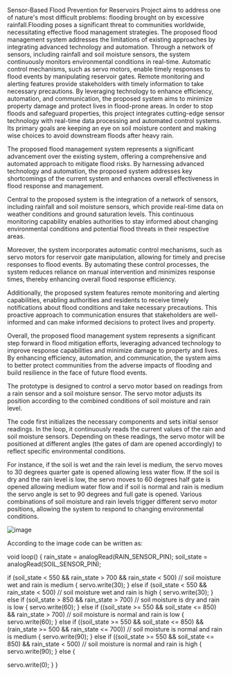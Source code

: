 Sensor-Based Flood Prevention for Reservoirs Project aims to address one of nature's most difficult problems: flooding brought on by excessive rainfall.Flooding poses a significant threat to communities worldwide, necessitating effective flood management strategies. The proposed flood management system addresses the limitations of existing approaches by integrating advanced technology and automation. Through a network of sensors, including rainfall and soil moisture sensors, the system continuously monitors environmental conditions in real-time. Automatic control mechanisms, such as servo motors, enable timely responses to flood events by manipulating reservoir gates. Remote monitoring and alerting features provide stakeholders with timely information to take necessary precautions. By leveraging technology to enhance efficiency, automation, and communication, the proposed system aims to minimize property damage and protect lives in flood-prone areas. In order to stop floods and safeguard properties, this project integrates cutting-edge sensor technology with real-time data processing and automated control systems. Its primary goals are keeping an eye on soil moisture content and making wise choices to avoid downstream floods after heavy rain.

The proposed flood management system represents a significant advancement over the existing system, offering a comprehensive and automated approach to mitigate flood risks. By harnessing advanced technology and automation, the proposed system addresses key shortcomings of the current system and enhances overall effectiveness in flood response and management.

Central to the proposed system is the integration of a network of sensors, including rainfall and soil moisture sensors, which provide real-time data on weather conditions and ground saturation levels. This continuous monitoring capability enables authorities to stay informed about changing environmental conditions and potential flood threats in their respective areas.

Moreover, the system incorporates automatic control mechanisms, such as servo motors for reservoir gate manipulation, allowing for timely and precise responses to flood events. By automating these control processes, the system reduces reliance on manual intervention and minimizes response times, thereby enhancing overall flood response efficiency.

Additionally, the proposed system features remote monitoring and alerting capabilities, enabling authorities and residents to receive timely notifications about flood conditions and take necessary precautions. This proactive approach to communication ensures that stakeholders are well-informed and can make informed decisions to protect lives and property.

Overall, the proposed flood management system represents a significant step forward in flood mitigation efforts, leveraging advanced technology to improve response capabilities and minimize damage to property and lives. By enhancing efficiency, automation, and communication, the system aims to better protect communities from the adverse impacts of flooding and build resilience in the face of future flood events.


The prototype is designed to control a servo motor based on readings from a rain sensor and a soil moisture sensor. The servo motor adjusts its position according to the combined conditions of soil moisture and rain level. 

The code first initializes the necessary components and sets initial sensor readings. In the loop, it continuously reads the current values of the rain and soil moisture sensors. Depending on these readings, the servo motor will be positioned at different angles (the gates of dam are opened accordingly) to reflect specific environmental conditions. 

For instance, if the soil is wet and the rain level is medium, the servo moves to 30 degrees quarter gate is opened allowing less water flow. If the soil is dry and the rain level is low, the servo moves to 60 degrees half gate is opened allowing medium water flow and if soil is normal and rain is medium the servo angle is set to 90 degrees and full gate is opened. Various combinations of soil moisture and rain levels trigger different servo motor positions, allowing the system to respond to changing environmental conditions.

![image](https://github.com/user-attachments/assets/45b23acc-b94e-4af2-a717-b2190105b352)

According to the image code can be written as:

void loop() {
  rain_state = analogRead(RAIN_SENSOR_PIN);
  soil_state = analogRead(SOIL_SENSOR_PIN);

  if (soil_state < 550 && rain_state > 700 && rain_state < 500) // soil moisture wet and rain is medium
  {
    servo.write(30);
  }
  else if (soil_state < 550 && rain_state < 500) // soil moisture wet and rain is high
  {
    servo.write(30);
  }
  else if (soil_state > 850 && rain_state > 700) // soil moisture is dry and rain is low
  {
    servo.write(60);
  }
  else if ((soil_state >= 550 && soil_state <= 850) && rain_state > 700) // soil moisture is normal and rain is low
  {
    servo.write(60);
  }
  else if ((soil_state >= 550 && soil_state <= 850) && (rain_state >= 500 && rain_state <= 700)) // soil moisture is normal and rain is medium
  {
    servo.write(90);
  }
  else if ((soil_state >= 550 && soil_state <= 850) && rain_state < 500) // soil moisture is normal and rain is high
  {
    servo.write(90);
  }
  else 
  {
   
   servo.write(0);
  }
}
